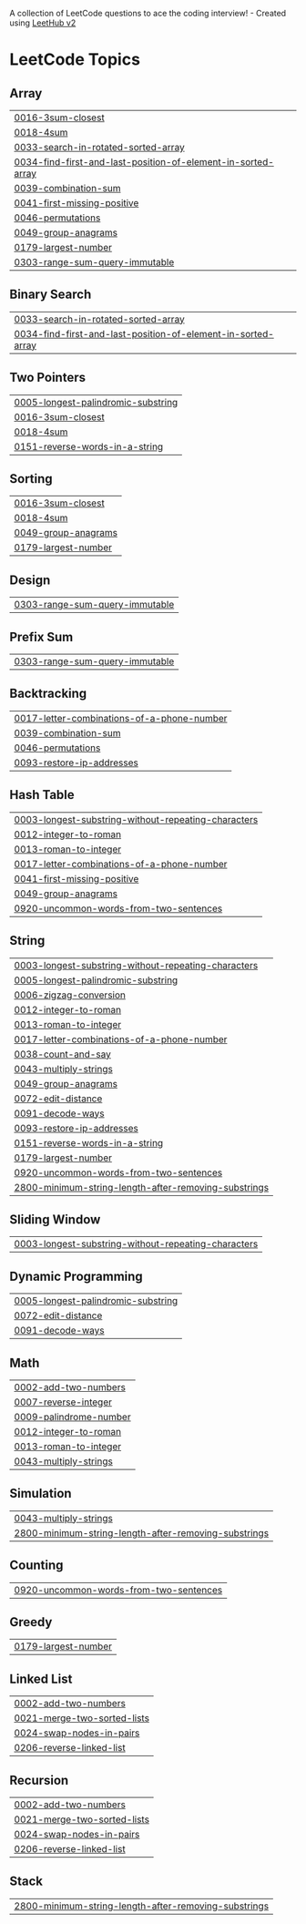 A collection of LeetCode questions to ace the coding interview! - Created using [LeetHub v2](https://github.com/arunbhardwaj/LeetHub-2.0)
<!---LeetCode Topics Start-->
# LeetCode Topics
## Array
|  |
| ------- |
| [0016-3sum-closest](https://github.com/NihanthReddyKeesara/LeetCode/tree/master/0016-3sum-closest) |
| [0018-4sum](https://github.com/NihanthReddyKeesara/LeetCode/tree/master/0018-4sum) |
| [0033-search-in-rotated-sorted-array](https://github.com/NihanthReddyKeesara/LeetCode/tree/master/0033-search-in-rotated-sorted-array) |
| [0034-find-first-and-last-position-of-element-in-sorted-array](https://github.com/NihanthReddyKeesara/LeetCode/tree/master/0034-find-first-and-last-position-of-element-in-sorted-array) |
| [0039-combination-sum](https://github.com/NihanthReddyKeesara/LeetCode/tree/master/0039-combination-sum) |
| [0041-first-missing-positive](https://github.com/NihanthReddyKeesara/LeetCode/tree/master/0041-first-missing-positive) |
| [0046-permutations](https://github.com/NihanthReddyKeesara/LeetCode/tree/master/0046-permutations) |
| [0049-group-anagrams](https://github.com/NihanthReddyKeesara/LeetCode/tree/master/0049-group-anagrams) |
| [0179-largest-number](https://github.com/NihanthReddyKeesara/LeetCode/tree/master/0179-largest-number) |
| [0303-range-sum-query-immutable](https://github.com/NihanthReddyKeesara/LeetCode/tree/master/0303-range-sum-query-immutable) |
## Binary Search
|  |
| ------- |
| [0033-search-in-rotated-sorted-array](https://github.com/NihanthReddyKeesara/LeetCode/tree/master/0033-search-in-rotated-sorted-array) |
| [0034-find-first-and-last-position-of-element-in-sorted-array](https://github.com/NihanthReddyKeesara/LeetCode/tree/master/0034-find-first-and-last-position-of-element-in-sorted-array) |
## Two Pointers
|  |
| ------- |
| [0005-longest-palindromic-substring](https://github.com/NihanthReddyKeesara/LeetCode/tree/master/0005-longest-palindromic-substring) |
| [0016-3sum-closest](https://github.com/NihanthReddyKeesara/LeetCode/tree/master/0016-3sum-closest) |
| [0018-4sum](https://github.com/NihanthReddyKeesara/LeetCode/tree/master/0018-4sum) |
| [0151-reverse-words-in-a-string](https://github.com/NihanthReddyKeesara/LeetCode/tree/master/0151-reverse-words-in-a-string) |
## Sorting
|  |
| ------- |
| [0016-3sum-closest](https://github.com/NihanthReddyKeesara/LeetCode/tree/master/0016-3sum-closest) |
| [0018-4sum](https://github.com/NihanthReddyKeesara/LeetCode/tree/master/0018-4sum) |
| [0049-group-anagrams](https://github.com/NihanthReddyKeesara/LeetCode/tree/master/0049-group-anagrams) |
| [0179-largest-number](https://github.com/NihanthReddyKeesara/LeetCode/tree/master/0179-largest-number) |
## Design
|  |
| ------- |
| [0303-range-sum-query-immutable](https://github.com/NihanthReddyKeesara/LeetCode/tree/master/0303-range-sum-query-immutable) |
## Prefix Sum
|  |
| ------- |
| [0303-range-sum-query-immutable](https://github.com/NihanthReddyKeesara/LeetCode/tree/master/0303-range-sum-query-immutable) |
## Backtracking
|  |
| ------- |
| [0017-letter-combinations-of-a-phone-number](https://github.com/NihanthReddyKeesara/LeetCode/tree/master/0017-letter-combinations-of-a-phone-number) |
| [0039-combination-sum](https://github.com/NihanthReddyKeesara/LeetCode/tree/master/0039-combination-sum) |
| [0046-permutations](https://github.com/NihanthReddyKeesara/LeetCode/tree/master/0046-permutations) |
| [0093-restore-ip-addresses](https://github.com/NihanthReddyKeesara/LeetCode/tree/master/0093-restore-ip-addresses) |
## Hash Table
|  |
| ------- |
| [0003-longest-substring-without-repeating-characters](https://github.com/NihanthReddyKeesara/LeetCode/tree/master/0003-longest-substring-without-repeating-characters) |
| [0012-integer-to-roman](https://github.com/NihanthReddyKeesara/LeetCode/tree/master/0012-integer-to-roman) |
| [0013-roman-to-integer](https://github.com/NihanthReddyKeesara/LeetCode/tree/master/0013-roman-to-integer) |
| [0017-letter-combinations-of-a-phone-number](https://github.com/NihanthReddyKeesara/LeetCode/tree/master/0017-letter-combinations-of-a-phone-number) |
| [0041-first-missing-positive](https://github.com/NihanthReddyKeesara/LeetCode/tree/master/0041-first-missing-positive) |
| [0049-group-anagrams](https://github.com/NihanthReddyKeesara/LeetCode/tree/master/0049-group-anagrams) |
| [0920-uncommon-words-from-two-sentences](https://github.com/NihanthReddyKeesara/LeetCode/tree/master/0920-uncommon-words-from-two-sentences) |
## String
|  |
| ------- |
| [0003-longest-substring-without-repeating-characters](https://github.com/NihanthReddyKeesara/LeetCode/tree/master/0003-longest-substring-without-repeating-characters) |
| [0005-longest-palindromic-substring](https://github.com/NihanthReddyKeesara/LeetCode/tree/master/0005-longest-palindromic-substring) |
| [0006-zigzag-conversion](https://github.com/NihanthReddyKeesara/LeetCode/tree/master/0006-zigzag-conversion) |
| [0012-integer-to-roman](https://github.com/NihanthReddyKeesara/LeetCode/tree/master/0012-integer-to-roman) |
| [0013-roman-to-integer](https://github.com/NihanthReddyKeesara/LeetCode/tree/master/0013-roman-to-integer) |
| [0017-letter-combinations-of-a-phone-number](https://github.com/NihanthReddyKeesara/LeetCode/tree/master/0017-letter-combinations-of-a-phone-number) |
| [0038-count-and-say](https://github.com/NihanthReddyKeesara/LeetCode/tree/master/0038-count-and-say) |
| [0043-multiply-strings](https://github.com/NihanthReddyKeesara/LeetCode/tree/master/0043-multiply-strings) |
| [0049-group-anagrams](https://github.com/NihanthReddyKeesara/LeetCode/tree/master/0049-group-anagrams) |
| [0072-edit-distance](https://github.com/NihanthReddyKeesara/LeetCode/tree/master/0072-edit-distance) |
| [0091-decode-ways](https://github.com/NihanthReddyKeesara/LeetCode/tree/master/0091-decode-ways) |
| [0093-restore-ip-addresses](https://github.com/NihanthReddyKeesara/LeetCode/tree/master/0093-restore-ip-addresses) |
| [0151-reverse-words-in-a-string](https://github.com/NihanthReddyKeesara/LeetCode/tree/master/0151-reverse-words-in-a-string) |
| [0179-largest-number](https://github.com/NihanthReddyKeesara/LeetCode/tree/master/0179-largest-number) |
| [0920-uncommon-words-from-two-sentences](https://github.com/NihanthReddyKeesara/LeetCode/tree/master/0920-uncommon-words-from-two-sentences) |
| [2800-minimum-string-length-after-removing-substrings](https://github.com/NihanthReddyKeesara/LeetCode/tree/master/2800-minimum-string-length-after-removing-substrings) |
## Sliding Window
|  |
| ------- |
| [0003-longest-substring-without-repeating-characters](https://github.com/NihanthReddyKeesara/LeetCode/tree/master/0003-longest-substring-without-repeating-characters) |
## Dynamic Programming
|  |
| ------- |
| [0005-longest-palindromic-substring](https://github.com/NihanthReddyKeesara/LeetCode/tree/master/0005-longest-palindromic-substring) |
| [0072-edit-distance](https://github.com/NihanthReddyKeesara/LeetCode/tree/master/0072-edit-distance) |
| [0091-decode-ways](https://github.com/NihanthReddyKeesara/LeetCode/tree/master/0091-decode-ways) |
## Math
|  |
| ------- |
| [0002-add-two-numbers](https://github.com/NihanthReddyKeesara/LeetCode/tree/master/0002-add-two-numbers) |
| [0007-reverse-integer](https://github.com/NihanthReddyKeesara/LeetCode/tree/master/0007-reverse-integer) |
| [0009-palindrome-number](https://github.com/NihanthReddyKeesara/LeetCode/tree/master/0009-palindrome-number) |
| [0012-integer-to-roman](https://github.com/NihanthReddyKeesara/LeetCode/tree/master/0012-integer-to-roman) |
| [0013-roman-to-integer](https://github.com/NihanthReddyKeesara/LeetCode/tree/master/0013-roman-to-integer) |
| [0043-multiply-strings](https://github.com/NihanthReddyKeesara/LeetCode/tree/master/0043-multiply-strings) |
## Simulation
|  |
| ------- |
| [0043-multiply-strings](https://github.com/NihanthReddyKeesara/LeetCode/tree/master/0043-multiply-strings) |
| [2800-minimum-string-length-after-removing-substrings](https://github.com/NihanthReddyKeesara/LeetCode/tree/master/2800-minimum-string-length-after-removing-substrings) |
## Counting
|  |
| ------- |
| [0920-uncommon-words-from-two-sentences](https://github.com/NihanthReddyKeesara/LeetCode/tree/master/0920-uncommon-words-from-two-sentences) |
## Greedy
|  |
| ------- |
| [0179-largest-number](https://github.com/NihanthReddyKeesara/LeetCode/tree/master/0179-largest-number) |
## Linked List
|  |
| ------- |
| [0002-add-two-numbers](https://github.com/NihanthReddyKeesara/LeetCode/tree/master/0002-add-two-numbers) |
| [0021-merge-two-sorted-lists](https://github.com/NihanthReddyKeesara/LeetCode/tree/master/0021-merge-two-sorted-lists) |
| [0024-swap-nodes-in-pairs](https://github.com/NihanthReddyKeesara/LeetCode/tree/master/0024-swap-nodes-in-pairs) |
| [0206-reverse-linked-list](https://github.com/NihanthReddyKeesara/LeetCode/tree/master/0206-reverse-linked-list) |
## Recursion
|  |
| ------- |
| [0002-add-two-numbers](https://github.com/NihanthReddyKeesara/LeetCode/tree/master/0002-add-two-numbers) |
| [0021-merge-two-sorted-lists](https://github.com/NihanthReddyKeesara/LeetCode/tree/master/0021-merge-two-sorted-lists) |
| [0024-swap-nodes-in-pairs](https://github.com/NihanthReddyKeesara/LeetCode/tree/master/0024-swap-nodes-in-pairs) |
| [0206-reverse-linked-list](https://github.com/NihanthReddyKeesara/LeetCode/tree/master/0206-reverse-linked-list) |
## Stack
|  |
| ------- |
| [2800-minimum-string-length-after-removing-substrings](https://github.com/NihanthReddyKeesara/LeetCode/tree/master/2800-minimum-string-length-after-removing-substrings) |
<!---LeetCode Topics End-->